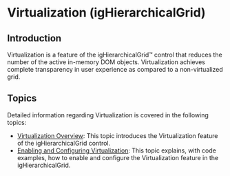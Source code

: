 ﻿<!--
|metadata|
{
    "fileName": "ighierarchicalgrid-virtualization",
    "controlName": "igHierarchicalGrid",
    "tags": []
}
|metadata|
-->

# Virtualization (igHierarchicalGrid)

## Introduction
Virtualization is a feature of the igHierarchicalGrid™ control that reduces the number of the active in-memory DOM objects. Virtualization achieves complete transparency in user experience as compared to a non-virtualized grid.

## Topics

Detailed information regarding Virtualization is covered in the following topics:

- [Virtualization Overview](igHierarchicalGrid-Virtualization-Overview.html): This topic introduces the Virtualization feature of the igHierarchicalGrid control.
- [Enabling and Configuring Virtualization](igHierarchicalGrid-Enabling-and-Configuring-Virtualization.html): This topic explains, with code examples, how to enable and configure the Virtualization feature in the igHierarchicalGrid.





 

 


